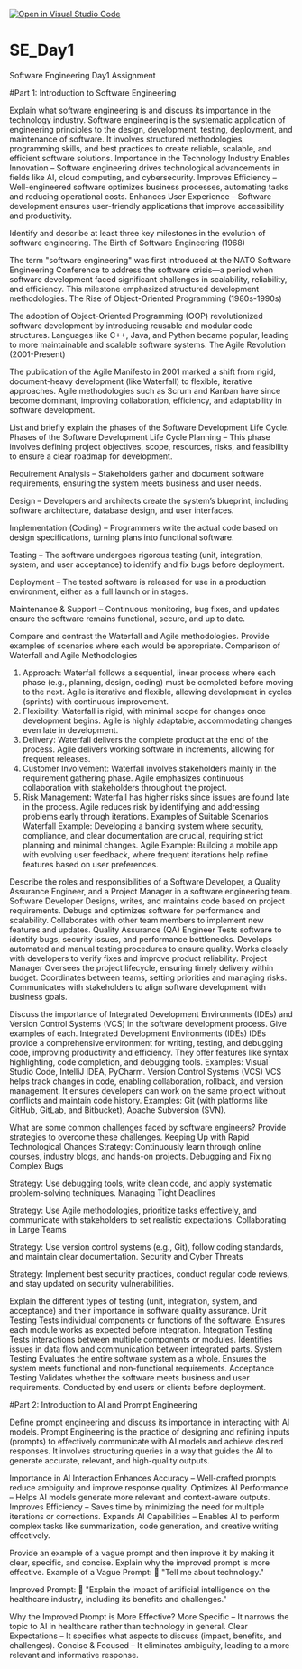 [![Open in Visual Studio Code](https://classroom.github.com/assets/open-in-vscode-2e0aaae1b6195c2367325f4f02e2d04e9abb55f0b24a779b69b11b9e10269abc.svg)](https://classroom.github.com/online_ide?assignment_repo_id=18413812&assignment_repo_type=AssignmentRepo)
# SE_Day1
Software Engineering Day1 Assignment

#Part 1: Introduction to Software Engineering

Explain what software engineering is and discuss its importance in the technology industry.
Software engineering is the systematic application of engineering principles to the design, development, testing, deployment, and maintenance of software. It involves structured methodologies, programming skills, and best practices to create reliable, scalable, and efficient software solutions.
Importance in the Technology Industry
Enables Innovation – Software engineering drives technological advancements in fields like AI, cloud computing, and cybersecurity.
Improves Efficiency – Well-engineered software optimizes business processes, automating tasks and reducing operational costs.
Enhances User Experience – Software development ensures user-friendly applications that improve accessibility and productivity.


Identify and describe at least three key milestones in the evolution of software engineering.
The Birth of Software Engineering (1968)

The term "software engineering" was first introduced at the NATO Software Engineering Conference to address the software crisis—a period when software development faced significant challenges in scalability, reliability, and efficiency. This milestone emphasized structured development methodologies.
The Rise of Object-Oriented Programming (1980s-1990s)

The adoption of Object-Oriented Programming (OOP) revolutionized software development by introducing reusable and modular code structures. Languages like C++, Java, and Python became popular, leading to more maintainable and scalable software systems.
The Agile Revolution (2001-Present)

The publication of the Agile Manifesto in 2001 marked a shift from rigid, document-heavy development (like Waterfall) to flexible, iterative approaches. Agile methodologies such as Scrum and Kanban have since become dominant, improving collaboration, efficiency, and adaptability in software development.


List and briefly explain the phases of the Software Development Life Cycle.
Phases of the Software Development Life Cycle 
Planning – This phase involves defining project objectives, scope, resources, risks, and feasibility to ensure a clear roadmap for development.

Requirement Analysis – Stakeholders gather and document software requirements, ensuring the system meets business and user needs.

Design – Developers and architects create the system’s blueprint, including software architecture, database design, and user interfaces.

Implementation (Coding) – Programmers write the actual code based on design specifications, turning plans into functional software.

Testing – The software undergoes rigorous testing (unit, integration, system, and user acceptance) to identify and fix bugs before deployment.

Deployment – The tested software is released for use in a production environment, either as a full launch or in stages.

Maintenance & Support – Continuous monitoring, bug fixes, and updates ensure the software remains functional, secure, and up to date.


Compare and contrast the Waterfall and Agile methodologies. Provide examples of scenarios where each would be appropriate.
Comparison of Waterfall and Agile Methodologies
1. Approach:
Waterfall follows a sequential, linear process where each phase (e.g., planning, design, coding) must be completed before moving to the next.
Agile is iterative and flexible, allowing development in cycles (sprints) with continuous improvement.
2. Flexibility:
Waterfall is rigid, with minimal scope for changes once development begins.
Agile is highly adaptable, accommodating changes even late in development.
3. Delivery:
Waterfall delivers the complete product at the end of the process.
Agile delivers working software in increments, allowing for frequent releases.
4. Customer Involvement:
Waterfall involves stakeholders mainly in the requirement gathering phase.
Agile emphasizes continuous collaboration with stakeholders throughout the project.
5. Risk Management:
Waterfall has higher risks since issues are found late in the process.
Agile reduces risk by identifying and addressing problems early through iterations.
Examples of Suitable Scenarios
Waterfall Example:
Developing a banking system where security, compliance, and clear documentation are crucial, requiring strict planning and minimal changes.
Agile Example:
Building a mobile app with evolving user feedback, where frequent iterations help refine features based on user preferences.



Describe the roles and responsibilities of a Software Developer, a Quality Assurance Engineer, and a Project Manager in a software engineering team.
Software Developer
Designs, writes, and maintains code based on project requirements.
Debugs and optimizes software for performance and scalability.
Collaborates with other team members to implement new features and updates.
Quality Assurance (QA) Engineer
Tests software to identify bugs, security issues, and performance bottlenecks.
Develops automated and manual testing procedures to ensure quality.
Works closely with developers to verify fixes and improve product reliability.
Project Manager
Oversees the project lifecycle, ensuring timely delivery within budget.
Coordinates between teams, setting priorities and managing risks.
Communicates with stakeholders to align software development with business goals.


Discuss the importance of Integrated Development Environments (IDEs) and Version Control Systems (VCS) in the software development process. Give examples of each.
Integrated Development Environments (IDEs)
IDEs provide a comprehensive environment for writing, testing, and debugging code, improving productivity and efficiency.
They offer features like syntax highlighting, code completion, and debugging tools.
Examples: Visual Studio Code, IntelliJ IDEA, PyCharm.
Version Control Systems (VCS)
VCS helps track changes in code, enabling collaboration, rollback, and version management.
It ensures developers can work on the same project without conflicts and maintain code history.
Examples: Git (with platforms like GitHub, GitLab, and Bitbucket), Apache Subversion (SVN).



What are some common challenges faced by software engineers? Provide strategies to overcome these challenges.
Keeping Up with Rapid Technological Changes
Strategy: Continuously learn through online courses, industry blogs, and hands-on projects.
Debugging and Fixing Complex Bugs

Strategy: Use debugging tools, write clean code, and apply systematic problem-solving techniques.
Managing Tight Deadlines

Strategy: Use Agile methodologies, prioritize tasks effectively, and communicate with stakeholders to set realistic expectations.
Collaborating in Large Teams

Strategy: Use version control systems (e.g., Git), follow coding standards, and maintain clear documentation.
Security and Cyber Threats

Strategy: Implement best security practices, conduct regular code reviews, and stay updated on security vulnerabilities.


Explain the different types of testing (unit, integration, system, and acceptance) and their importance in software quality assurance.
Unit Testing
Tests individual components or functions of the software.
Ensures each module works as expected before integration.
Integration Testing
Tests interactions between multiple components or modules.
Identifies issues in data flow and communication between integrated parts.
System Testing
Evaluates the entire software system as a whole.
Ensures the system meets functional and non-functional requirements.
Acceptance Testing
Validates whether the software meets business and user requirements.
Conducted by end users or clients before deployment.


#Part 2: Introduction to AI and Prompt Engineering


Define prompt engineering and discuss its importance in interacting with AI models.
Prompt Engineering is the practice of designing and refining inputs (prompts) to effectively communicate with AI models and achieve desired responses. It involves structuring queries in a way that guides the AI to generate accurate, relevant, and high-quality outputs.

Importance in AI Interaction
Enhances Accuracy – Well-crafted prompts reduce ambiguity and improve response quality.
Optimizes AI Performance – Helps AI models generate more relevant and context-aware outputs.
Improves Efficiency – Saves time by minimizing the need for multiple iterations or corrections.
Expands AI Capabilities – Enables AI to perform complex tasks like summarization, code generation, and creative writing effectively.


Provide an example of a vague prompt and then improve it by making it clear, specific, and concise. Explain why the improved prompt is more effective.
Example of a Vague Prompt:
💬 "Tell me about technology."

Improved Prompt:
💬 "Explain the impact of artificial intelligence on the healthcare industry, including its benefits and challenges."

Why the Improved Prompt is More Effective?
More Specific – It narrows the topic to AI in healthcare rather than technology in general.
Clear Expectations – It specifies what aspects to discuss (impact, benefits, and challenges).
Concise & Focused – It eliminates ambiguity, leading to a more relevant and informative response.
